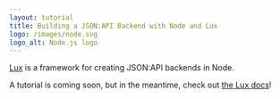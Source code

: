```yaml
---
layout: tutorial
title: Building a JSON:API Backend with Node and Lux
logo: /images/node.svg
logo_alt: Node.js logo
---
```


[Lux][lux] is a framework for creating JSON:API backends in Node.

A tutorial is coming soon, but in the meantime, check out [the Lux docs][lux]!

[lux]: https://lux.postlight.com/
